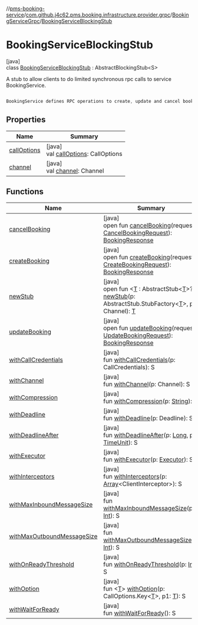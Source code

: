 //[pms-booking-service](../../../../index.md)/[com.github.j4c62.pms.booking.infrastructure.provider.grpc](../../index.md)/[BookingServiceGrpc](../index.md)/[BookingServiceBlockingStub](index.md)

# BookingServiceBlockingStub

[java]\
class [BookingServiceBlockingStub](index.md) : AbstractBlockingStub&lt;S&gt; 

A stub to allow clients to do limited synchronous rpc calls to service BookingService. 

```kotlin

BookingService defines RPC operations to create, update and cancel bookings.

```

## Properties

| Name | Summary |
|---|---|
| [callOptions](../-booking-service-future-stub/index.md#1161172963%2FProperties%2F-1170581573) | [java]<br>val [callOptions](../-booking-service-future-stub/index.md#1161172963%2FProperties%2F-1170581573): CallOptions |
| [channel](../-booking-service-future-stub/index.md#-1460774496%2FProperties%2F-1170581573) | [java]<br>val [channel](../-booking-service-future-stub/index.md#-1460774496%2FProperties%2F-1170581573): Channel |

## Functions

| Name | Summary |
|---|---|
| [cancelBooking](cancel-booking.md) | [java]<br>open fun [cancelBooking](cancel-booking.md)(request: [CancelBookingRequest](../../-cancel-booking-request/index.md)): [BookingResponse](../../-booking-response/index.md) |
| [createBooking](create-booking.md) | [java]<br>open fun [createBooking](create-booking.md)(request: [CreateBookingRequest](../../-create-booking-request/index.md)): [BookingResponse](../../-booking-response/index.md) |
| [newStub](index.md#-282926888%2FFunctions%2F-1170581573) | [java]<br>open fun &lt;[T](index.md#-282926888%2FFunctions%2F-1170581573) : AbstractStub&lt;[T](index.md#-282926888%2FFunctions%2F-1170581573)&gt;?&gt; [newStub](index.md#-282926888%2FFunctions%2F-1170581573)(p: AbstractStub.StubFactory&lt;[T](index.md#-282926888%2FFunctions%2F-1170581573)&gt;, p1: Channel): [T](index.md#-282926888%2FFunctions%2F-1170581573) |
| [updateBooking](update-booking.md) | [java]<br>open fun [updateBooking](update-booking.md)(request: [UpdateBookingRequest](../../-update-booking-request/index.md)): [BookingResponse](../../-booking-response/index.md) |
| [withCallCredentials](../-booking-service-future-stub/index.md#-1294232735%2FFunctions%2F-1170581573) | [java]<br>fun [withCallCredentials](../-booking-service-future-stub/index.md#-1294232735%2FFunctions%2F-1170581573)(p: CallCredentials): S |
| [withChannel](../-booking-service-future-stub/index.md#1557089985%2FFunctions%2F-1170581573) | [java]<br>fun [withChannel](../-booking-service-future-stub/index.md#1557089985%2FFunctions%2F-1170581573)(p: Channel): S |
| [withCompression](../-booking-service-future-stub/index.md#-843793794%2FFunctions%2F-1170581573) | [java]<br>fun [withCompression](../-booking-service-future-stub/index.md#-843793794%2FFunctions%2F-1170581573)(p: [String](https://docs.oracle.com/en/java/javase/23/docs/api/java.base/java/lang/String.html)): S |
| [withDeadline](../-booking-service-future-stub/index.md#1423577849%2FFunctions%2F-1170581573) | [java]<br>fun [withDeadline](../-booking-service-future-stub/index.md#1423577849%2FFunctions%2F-1170581573)(p: Deadline): S |
| [withDeadlineAfter](../-booking-service-future-stub/index.md#1521015588%2FFunctions%2F-1170581573) | [java]<br>fun [withDeadlineAfter](../-booking-service-future-stub/index.md#1521015588%2FFunctions%2F-1170581573)(p: [Long](https://kotlinlang.org/api/core/kotlin-stdlib/kotlin/-long/index.html), p1: [TimeUnit](https://docs.oracle.com/en/java/javase/23/docs/api/java.base/java/util/concurrent/TimeUnit.html)): S |
| [withExecutor](../-booking-service-future-stub/index.md#1204550138%2FFunctions%2F-1170581573) | [java]<br>fun [withExecutor](../-booking-service-future-stub/index.md#1204550138%2FFunctions%2F-1170581573)(p: [Executor](https://docs.oracle.com/en/java/javase/23/docs/api/java.base/java/util/concurrent/Executor.html)): S |
| [withInterceptors](../-booking-service-future-stub/index.md#532964903%2FFunctions%2F-1170581573) | [java]<br>fun [withInterceptors](../-booking-service-future-stub/index.md#532964903%2FFunctions%2F-1170581573)(p: [Array](https://kotlinlang.org/api/core/kotlin-stdlib/kotlin/-array/index.html)&lt;ClientInterceptor&gt;): S |
| [withMaxInboundMessageSize](../-booking-service-future-stub/index.md#1309462429%2FFunctions%2F-1170581573) | [java]<br>fun [withMaxInboundMessageSize](../-booking-service-future-stub/index.md#1309462429%2FFunctions%2F-1170581573)(p: [Int](https://kotlinlang.org/api/core/kotlin-stdlib/kotlin/-int/index.html)): S |
| [withMaxOutboundMessageSize](../-booking-service-future-stub/index.md#-455319018%2FFunctions%2F-1170581573) | [java]<br>fun [withMaxOutboundMessageSize](../-booking-service-future-stub/index.md#-455319018%2FFunctions%2F-1170581573)(p: [Int](https://kotlinlang.org/api/core/kotlin-stdlib/kotlin/-int/index.html)): S |
| [withOnReadyThreshold](../-booking-service-future-stub/index.md#865100489%2FFunctions%2F-1170581573) | [java]<br>fun [withOnReadyThreshold](../-booking-service-future-stub/index.md#865100489%2FFunctions%2F-1170581573)(p: [Int](https://kotlinlang.org/api/core/kotlin-stdlib/kotlin/-int/index.html)): S |
| [withOption](../-booking-service-future-stub/index.md#1975717102%2FFunctions%2F-1170581573) | [java]<br>fun &lt;[T](../-booking-service-future-stub/index.md#1975717102%2FFunctions%2F-1170581573)&gt; [withOption](../-booking-service-future-stub/index.md#1975717102%2FFunctions%2F-1170581573)(p: CallOptions.Key&lt;[T](../-booking-service-future-stub/index.md#1975717102%2FFunctions%2F-1170581573)&gt;, p1: [T](../-booking-service-future-stub/index.md#1975717102%2FFunctions%2F-1170581573)): S |
| [withWaitForReady](../-booking-service-future-stub/index.md#-383345726%2FFunctions%2F-1170581573) | [java]<br>fun [withWaitForReady](../-booking-service-future-stub/index.md#-383345726%2FFunctions%2F-1170581573)(): S |